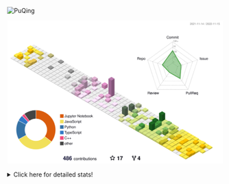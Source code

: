 ![PuQing](https://user-images.githubusercontent.com/27223114/171565019-9a56fae6-b08b-421f-99db-7e830da42371.png)

![](./profile-3d-contrib/profile-season-animate.svg)

<details>
<summary>Click here for detailed stats!</summary>

<!--START_SECTION:waka-->
**I'm a Night 🦉** 

```text
🌞 Morning    45 commits     ███░░░░░░░░░░░░░░░░░░░░░░   12.13% 
🌆 Daytime    122 commits    ████████░░░░░░░░░░░░░░░░░   32.88% 
🌃 Evening    104 commits    ███████░░░░░░░░░░░░░░░░░░   28.03% 
🌙 Night      100 commits    ██████░░░░░░░░░░░░░░░░░░░   26.95%

```


📊 **This Week I Spent My Time On** 

```text
💬 Programming Languages: 
C++                      6 hrs 56 mins       ██████████████████░░░░░░░   73.15% 
Python                   1 hr 7 mins         ███░░░░░░░░░░░░░░░░░░░░░░   11.92% 
C                        44 mins             ██░░░░░░░░░░░░░░░░░░░░░░░   7.87% 
Markdown                 18 mins             ░░░░░░░░░░░░░░░░░░░░░░░░░   3.18% 
CMake                    9 mins              ░░░░░░░░░░░░░░░░░░░░░░░░░   1.59%

🔥 Editors: 
VS Code                  9 hrs 27 mins       █████████████████████████   99.57% 
CLion                    2 mins              ░░░░░░░░░░░░░░░░░░░░░░░░░   0.43%

💻 Operating System: 
Mac                      6 hrs 59 mins       ██████████████████░░░░░░░   73.56% 
Windows                  2 hrs 30 mins       ██████░░░░░░░░░░░░░░░░░░░   26.44%

```


<!--END_SECTION:waka-->
</details>
